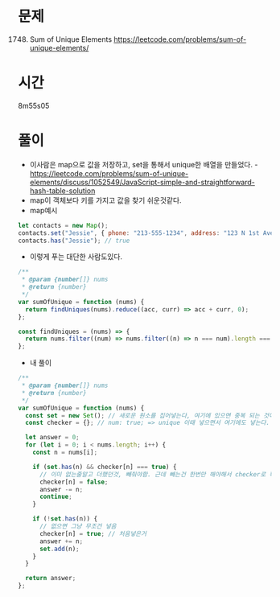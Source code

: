 # 문제

1748. Sum of Unique Elements
      https://leetcode.com/problems/sum-of-unique-elements/

# 시간

8m55s05

# 풀이

- 이사람은 map으로 값을 저장하고, set을 통해서 unique한 배열을 만들었다. - https://leetcode.com/problems/sum-of-unique-elements/discuss/1052549/JavaScript-simple-and-straightforward-hash-table-solution
- map이 객체보다 키를 가지고 값을 찾기 쉬운것같다.
- map예시

```javascript
let contacts = new Map();
contacts.set("Jessie", { phone: "213-555-1234", address: "123 N 1st Ave" });
contacts.has("Jessie"); // true
```

- 이렇게 푸는 대단한 사람도있다.

```javascript
/**
 * @param {number[]} nums
 * @return {number}
 */
var sumOfUnique = function (nums) {
  return findUniques(nums).reduce((acc, curr) => acc + curr, 0);
};

const findUniques = (nums) => {
  return nums.filter((num) => nums.filter((n) => n === num).length === 1);
};
```

- 내 풀이

```javascript
/**
 * @param {number[]} nums
 * @return {number}
 */
var sumOfUnique = function (nums) {
  const set = new Set(); // 새로운 원소를 집어넣는다, 여기에 있으면 중복 되는 것이라 고려 x
  const checker = {}; // num: true; => unique 이때 넣으면서 여기에도 넣는다. 왜냐하면 중복안됬을땐 무조건 더할거라, 나중에 뒤에서 발견하면 빼야하기 때문

  let answer = 0;
  for (let i = 0; i < nums.length; i++) {
    const n = nums[i];

    if (set.has(n) && checker[n] === true) {
      // 이미 없는줄알고 더했던것, 빼줘야함. 근데 빼는건 한번만 해야해서 checker로 확인
      checker[n] = false;
      answer -= n;
      continue;
    }

    if (!set.has(n)) {
      // 없으면 그냥 무조건 넣음
      checker[n] = true; // 처음넣은거
      answer += n;
      set.add(n);
    }
  }

  return answer;
};
```
